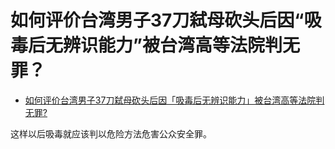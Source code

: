 # 如何评价台湾男子37刀弑母砍头后因“吸毒后无辨识能力”被台湾高等法院判无罪？

- [如何评价台湾男子37刀弑母砍头后因「吸毒后无辨识能力」被台湾高等法院判无罪?](https://www.zhihu.com/question/416241684/answer/1444220701)


这样以后吸毒就应该判以危险方法危害公众安全罪。